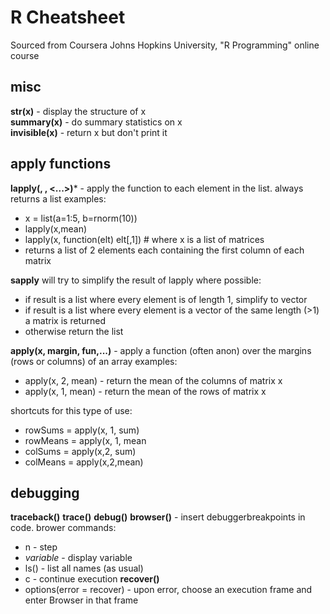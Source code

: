 
R Cheatsheet
============

Sourced from Coursera Johns Hopkins University, "R Programming" online course

misc
----

**str(x)** - display the structure of x  
**summary(x)** - do summary statistics on x  
**invisible(x)** - return x but don't print it  

apply functions 
---------------

**lapply(<list>, <function>, <...>)*** - apply the function to each element in the list. always returns a list 
examples:
   - x = list(a=1:5, b=rnorm(10))
   - lapply(x,mean)  
   - lapply(x, function(elt) elt[,1])  # where x is a list of matrices  
   -   returns a list of 2 elements each containing the first column of each matrix

**sapply** will try to simplify the result of lapply where possible:
  - if result is a list where every element is of length 1, simplify to vector
  - if result is a list where every element is a vector of the same length (>1) a matrix is returned
  - otherwise return the list

**apply(x, margin, fun,...)** - apply a function (often anon) over the margins (rows or columns) of an array
examples:  
  - apply(x, 2, mean) - return the mean of the columns of matrix x
  - apply(x, 1, mean) - return the mean of the rows of matrix x

  shortcuts for this type of use:
  - rowSums = apply(x, 1, sum)
  - rowMeans = apply(x, 1, mean
  - colSums = apply(x,2, sum)
  - colMeans = apply(x,2,mean)

  debugging
  ---------

  **traceback()**
  **trace()**
  **debug()**
  **browser()** - insert debuggerbreakpoints in code.  brower commands:
  - n - step
  - _variable_ - display variable
  - ls() - list all names (as usual)
  - c - continue execution
  **recover()**
  - options(error = recover) - upon error, choose an execution frame and enter Browser in that frame
